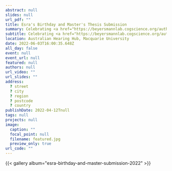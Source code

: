 ```yaml
---
abstract: null
slides: null
url_pdf: ""
title: Esra's Birthday and Master's Thesis Submission
summary: Celebrating <a href="https://beyersmannlab.cogscience.org/author/esra-ataman/" target="_blank">Esra Ataman's</a> birthday and Master of Research thesis submission. Congratulations Esra!
subtitle: Celebrating <a href="https://beyersmannlab.cogscience.org/author/esra-ataman/" target="_blank">Esra Ataman's</a> birthday and Master of Research thesis submission. Congratulations Esra!
location: Australian Hearing Hub, Macquarie University
date: 2022-06-03T16:00:35.648Z
all_day: false
event: null
event_url: null
featured: null
authors: null
url_video: ""
url_slides: ""
address:
  ? street
  ? city
  ? region
  ? postcode
  ? country
publishDate: 2022-04-12Tnull
tags: null
projects: null
image:
  caption: ""
  focal_point: null
  filename: featured.jpg
  preview_only: true
url_code: ""
---
```


{{< gallery album="esra-birthday-and-master-submission-2022" >}}
